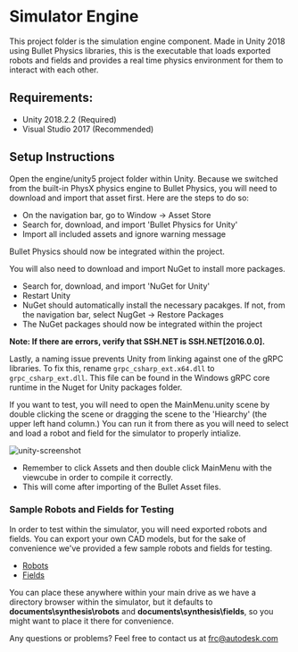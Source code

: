 # Simulator Engine

This project folder is the simulation engine component. Made in Unity 2018 using Bullet Physics libraries, this is the executable that loads exported robots and fields and provides a real time physics environment for them to interact with each other.

## Requirements:
* Unity 2018.2.2 (Required)
* Visual Studio 2017 (Recommended)

## Setup Instructions

Open the engine/unity5 project folder within Unity. Because we switched from the built-in
PhysX physics engine to Bullet Physics, you will need to download and import that asset first. Here
are the steps to do so:
* On the navigation bar, go to Window -> Asset Store
* Search for, download, and import 'Bullet Physics for Unity'
* Import all included assets and ignore warning message

Bullet Physics should now be integrated within the project.

You will also need to download and import NuGet to install more packages.
* Search for, download, and import 'NuGet for Unity'
* Restart Unity
* NuGet should automatically install the necessary pacakges. If not, from the navigation bar, select NugGet -> Restore Packages
* The NuGet packages should now be integrated within the project

**Note: If there are errors, verify that SSH.NET is SSH.NET[2016.0.0].**

Lastly, a naming issue prevents Unity from linking against one of the gRPC libraries. To fix this, rename `grpc_csharp_ext.x64.dll` to `grpc_csharp_ext.dll`. This file can be found in the Windows gRPC core runtime in the Nuget for Unity packages folder.

If you want to test, you will need to open the MainMenu.unity scene by double clicking the scene or dragging the scene to the 'Hiearchy' (the upper left hand column.) You can run it from there as you will need to select and load a robot and field for the simulator to properly intialize.

![unity-screenshot](https://user-images.githubusercontent.com/22991715/44364221-42982500-a47b-11e8-96d9-015836ecc307.png)

* Remember to click Assets and then double click MainMenu with the viewcube in order to compile it correctly.
* This will come after importing of the Bullet Asset files.

### Sample Robots and Fields for Testing

In order to test within the simulator, you will need exported robots and fields. You can export your own
CAD models, but for the sake of convenience we've provided a few sample robots and fields for testing.

* [Robots](http://synthesis.autodesk.com/robot-library.html)
* [Fields](http://synthesis.autodesk.com/field-library.html)

You can place these anywhere within your main drive as we have a directory browser within the simulator, but it defaults to
**documents\synthesis\robots** and **documents\synthesis\fields**, so you might want to place it there for
convenience.



Any questions or problems? Feel free to contact us at frc@autodesk.com
